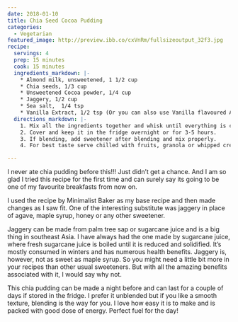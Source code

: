 ```yaml
---
date: 2018-01-10
title: Chia Seed Cocoa Pudding
categories:
  - Vegetarian
featured_image: http://preview.ibb.co/cxVnRm/fullsizeoutput_32f3.jpg
recipe:
  servings: 4
  prep: 15 minutes
  cook: 15 minutes
  ingredients_markdown: |-
    * Almond milk, unsweetened, 1 1/2 cup
    * Chia seeds, 1/3 cup
    * Unsweetened Cocoa powder, 1/4 cup
    * Jaggery, 1/2 cup
    * Sea salt,  1/4 tsp
    * Vanilla Extract, 1/2 tsp (Or you can also use Vanilla flavoured Almond milk)
  directions_markdown: |-
    1. Mix all the ingredients together and whisk until everything is combined (do not add sweetener if you are going to blend it later).
    2. Cover and keep it in the fridge overnight or for 3-5 hours.
    3. If blending, add sweetener after blending and mix properly.
    4. For best taste serve chilled with fruits, granola or whipped cream.

---
```


I never ate chia pudding before this!!! Just didn’t get a chance. And I am so glad I tried this recipe for the first time and can surely say its going to be one of my favourite breakfasts from now on.

I used the recipe by Minimalist Baker as my base recipe and then made changes as I saw fit. One of the interesting substitute was jaggery in place of agave, maple syrup, honey or any other sweetener. 

Jaggery can be made from palm tree sap or sugarcane juice and is a big thing in southeast Asia. I have always had the one made by sugarcane juice, where fresh sugarcane juice is boiled until it is reduced and solidified. It’s mostly consumed in winters and has numerous health benefits. Jaggery is, however, not as sweet as maple syrup. So you might need a little bit more in your recipes than other usual sweeteners. But with all the amazing benefits associated with it, I would say why not.

This chia pudding can be made a night before and can last for a couple of days if stored in the fridge. I prefer it unblended but if you like a smooth texture, blending is the way for you. I love how easy it is to make and is packed with good dose of energy. Perfect fuel for the day!
